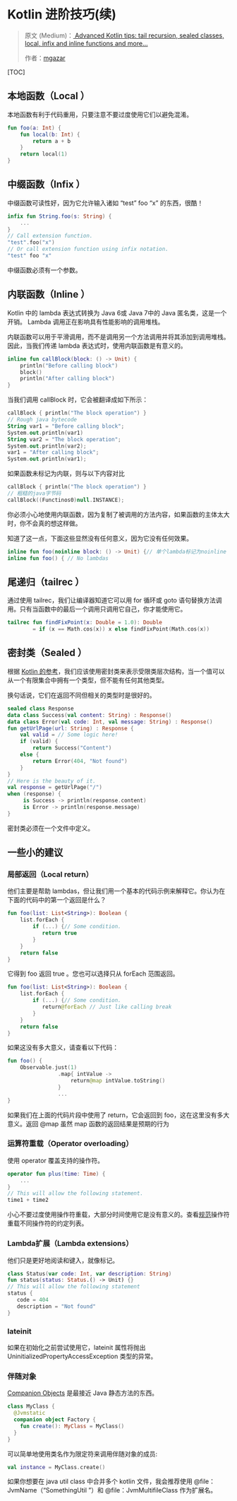 # Kotlin 进阶技巧(续)

> 原文 (Medium)：[ Advanced Kotlin tips: tail recursion, sealed classes, local, infix and inline functions and more…](https://android.jlelse.eu/advanced-kotlin-tips-local-infix-and-inline-functions-tail-recursion-sealed-classes-and-more-2a53b00d5423)
>
> 作者：[mgazar](https://medium.com/@mgazar) 

[TOC]

## 本地函数（Local ）
本地函数有利于代码重用，只要注意不要过度使用它们以避免混淆。
```kotlin
fun foo(a: Int) {
    fun local(b: Int) {
        return a + b
    }
    return local(1)
}
```

## 中缀函数（Infix ）
中缀函数可读性好，因为它允许输入诸如 “test” foo “x” 的东西，很酷！
```kotlin
infix fun String.foo(s: String) {
    ...
}
// Call extension function.
"test".foo("x")
// Or call extension function using infix notation.
"test" foo "x"
```
中缀函数必须有一个参数。

## 内联函数（Inline ）
Kotlin 中的 lambda 表达式转换为 Java 6或 Java 7中的 Java 匿名类，这是一个开销。 Lambda 调用正在影响具有性能影响的调用堆栈。

内联函数可以用于平滑调用，而不是调用另一个方法调用并将其添加到调用堆栈。 因此，当我们传递 lambda 表达式时，使用内联函数是有意义的。

```kotlin
inline fun callBlock(block: () -> Unit) {
    println("Before calling block")
    block()
    println("After calling block")
}
```
当我们调用 callBlock 时，它会被翻译成如下所示：
```kotlin
callBlock { println("The block operation") }
// Rough java bytecode
String var1 = "Before calling block";
System.out.println(var1)
String var2 = "The block operation";
System.out.println(var2);
var1 = "After calling block";
System.out.println(var1);
```
如果函数未标记为内联，则与以下内容对比
```kotlin
callBlock { println("The block operation") }
// 粗糙的java字节码
callBlock((Functinos0)null.INSTANCE);
```
你必须小心地使用内联函数，因为复制了被调用的方法内容，如果函数的主体太大时，你不会真的想这样做。

知道了这一点，下面这些显然没有任何意义，因为它没有任何效果。 

```kotlin
inline fun foo(noinline block: () -> Unit) {// 单个lambda标记为noinline
inline fun foo() { // No lambdas
```

## 尾递归（tailrec ）
通过使用 tailrec，我们让编译器知道它可以用 for 循环或 goto 语句替换方法调用。只有当函数中的最后一个调用只调用它自己，你才能使用它。 

```kotlin
tailrec fun findFixPoint(x: Double = 1.0): Double         
        = if (x == Math.cos(x)) x else findFixPoint(Math.cos(x))
```

## 密封类（Sealed ）
根据 [Kotlin 的参考](https://kotlinlang.org/docs/reference/sealed-classes.html)，我们应该使用密封类来表示受限类层次结构，当一个值可以从一个有限集合中拥有一个类型，但不能有任何其他类型。 

换句话说，它们在返回不同但相关的类型时是很好的。
```kotlin
sealed class Response 
data class Success(val content: String) : Response() 
data class Error(val code: Int, val message: String) : Response() 
fun getUrlPage(url: String) : Response {
    val valid = // Some logic here!
    if (valid) {
        return Success("Content")
    else {
        return Error(404, "Not found")
    }
}
// Here is the beauty of it.
val response = getUrlPage("/")
when (response) {
     is Success -> println(response.content)
     is Error -> println(response.message)
}
```
密封类必须在一个文件中定义。 

## 一些小的建议
### 局部返回（Local return）

他们主要是帮助 lambdas，但让我们用一个基本的代码示例来解释它。你认为在下面的代码中的第一个返回是什么？
```kotlin
fun foo(list: List<String>): Boolean {
    list.forEach {
        if (...) {// Some condition.
           return true
        }
    }
    return false
}
```
它得到 foo 返回 true 。您也可以选择只从 forEach 范围返回。
```kotlin
fun foo(list: List<String>): Boolean {
    list.forEach {
        if (...) {// Some condition.
           return@forEach // Just like calling break
        }
    }
    return false
}
```
如果这没有多大意义，请查看以下代码：
```kotlin
fun foo() {
    Observable.just(1)
                .map{ intValue ->
                    return@map intValue.toString() 
                }
                ...
}
```
如果我们在上面的代码片段中使用了 return，它会返回到 foo，这在这里没有多大意义。返回 @map 虽然 map 函数的返回结果是预期的行为 

### 运算符重载（Operator overloading）
使用 operator 覆盖支持的操作符。
```kotlin
operator fun plus(time: Time) {
    ...
}
// This will allow the following statement.
time1 + time2 
```
小心不要过度使用操作符重载，大部分时间使用它是没有意义的。查看[规范](https://kotlinlang.org/docs/reference/operator-overloading.html)操作符重载不同操作符的约定列表。

### Lambda扩展（Lambda extensions）
他们只是更好地阅读和键入，就像标记。
```kotlin
class Status(var code: Int, var description: String)
fun status(status: Status.() -> Unit) {}
// This will allow the following statement
status {
   code = 404
   description = "Not found"
}
```

### lateinit
如果在初始化之前尝试使用它，lateinit 属性将抛出 UninitializedPropertyAccessException 类型的异常。

### 伴随对象
[Companion Objects](https://kotlinlang.org/docs/reference/object-declarations.html#companion-objects) 是最接近 Java 静态方法的东西。
```kotlin
class MyClass {
  @Jvmstatic
  companion object Factory {
    fun create(): MyClass = MyClass()
  }
}
```
可以简单地使用类名作为限定符来调用伴随对象的成员: 

```kotlin
val instance = MyClass.create()
```
 如果你想要在 java util class 中合并多个 kotlin 文件，我会推荐使用 @file：JvmName（“SomethingUtil ”）和  @file：JvmMultifileClass 作为扩展名。 

